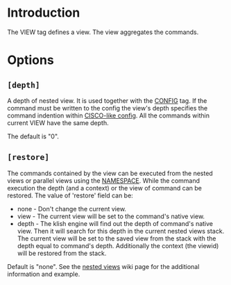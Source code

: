 

# Introduction #

The VIEW tag defines a view. The view aggregates the commands.

# Options #

## `[depth]` ##
A depth of nested view. It is used together with the [CONFIG](CONFIG.md) tag. If the command must be written to the config the view's depth specifies the command indention within [CISCO-like config](cisco_config.md). All the commands within current VIEW have the same depth.

The default is "0".

## `[restore]` ##
The commands contained by the view can be executed from the nested views or parallel views using the [NAMESPACE](NAMESPACE.md). While the command execution the depth (and a context) or the view of command can be restored. The value of 'restore' field can be:

  * none - Don't change the current view.
  * view - The current view will be set to the command's native view.
  * depth - The klish engine will find out the depth of command's native view. Then it will search for this depth in the current nested views stack. The current view will be set to the saved view from the stack with the depth equal to command's depth. Additionally the context (the viewid) will be restored from the stack.

Default is "none". See the [nested views](nested_views.md) wiki page for the additional information and example.